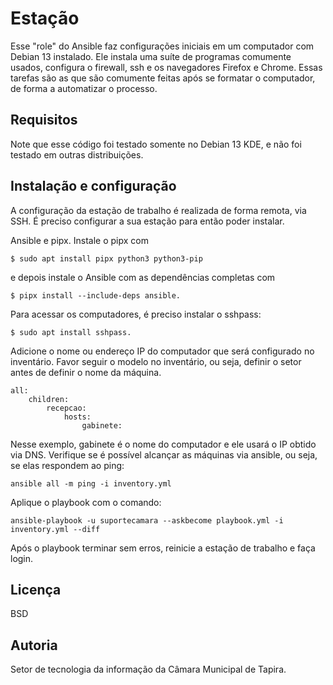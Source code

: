 Estação
=========

Esse "role" do Ansible faz configurações iniciais em um computador com Debian 13 instalado. Ele instala uma suíte de programas comumente usados, configura o firewall, ssh e os navegadores Firefox e Chrome. 
Essas tarefas são as que são comumente feitas após se formatar o computador, de forma a automatizar o processo.

Requisitos
------------
Note que esse código foi testado somente no Debian 13 KDE, e não foi testado em outras distribuições.


Instalação e configuração
--------------
A configuração da estação de trabalho é realizada de forma remota, via SSH. É preciso configurar a sua estação
para então poder instalar.

Ansible e pipx. Instale o pipx com 

    $ sudo apt install pipx python3 python3-pip
    
e depois instale o Ansible com as dependências completas com 

    $ pipx install --include-deps ansible.
    
Para acessar os computadores, é preciso instalar o sshpass: 

    $ sudo apt install sshpass.

Adicione o nome ou endereço IP do computador que será configurado no inventário. Favor seguir o modelo no inventário, ou seja, definir o setor antes de definir o nome da máquina.

    all:
        children:
            recepcao:
                hosts:
                    gabinete:

Nesse exemplo, gabinete é o nome do computador e ele usará o IP obtido via DNS.
Verifique se é possível alcançar as máquinas via ansible, ou seja, se elas respondem ao ping:

    ansible all -m ping -i inventory.yml

Aplique o playbook com o comando:

    ansible-playbook -u suportecamara --askbecome playbook.yml -i inventory.yml --diff

Após o playbook terminar sem erros, reinicie a estação de trabalho e faça login.

Licença
-------

BSD

Autoria
------------------

Setor de tecnologia da informação da Câmara Municipal de Tapira.

